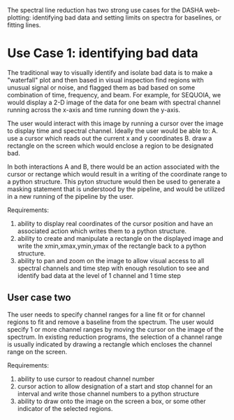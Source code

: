 The spectral line reduction has two strong use cases for the DASHA
web-plotting: identifying bad data and setting limits on spectra
for baselines, or fitting lines.

# Use Case 1: identifying bad data

The traditional way to visually identify and isolate bad data is
to make a "waterfall" plot and then based in visual inspection find
regions with unusual signal or noise, and flagged them as bad based
on some combination of time, frequency, and beam. For example, for
SEQUOIA, we would display a 2-D image of the data for one beam with 
spectral channel running across the x-axis and time running down 
the y-axis. 

The user would interact with this image by running a cursor over
the image to display time and spectral channel. Ideally the user
would be able to:
A. use a cursor which reads out the current x and y coordinates
B. draw a rectangle on the screen which would enclose a region to be
    designated bad.

In both interactions A and B, there would be an action associated
with the cursor or rectange which would result in a writing of the
coordinate range to a python structure. This pyton structure would
then be used to generate a masking statement that is understood
by the pipeline, and would be utilized in a new running of the
pipeline by the user.

Requirements: 
1. ability to display real coordinates of the cursor position and have
     an associated action which writes them to a python structure.
2. ability to create and manipulate a rectangle on the displayed image 
     and write the xmin,xmax,ymin,ymax of the rectangle back to a
     python structure.
3. ability to pan and zoom on the image to allow visual access to all
     spectral channels and time step with enough resolution to see
     and identify bad data at the level of 1 channel and 1 time step

## User case two

The user needs to specify channel ranges for a line fit or for 
channel regions to fit and remove a baseline from the spectrum. The
user would specify 1 or more channel ranges by moving the cursor
on the image of the spectrum. In existing reduction programs, the
selection of a channel range is usually indicated by drawing a rectangle
which encloses the channel range on the screen.

Requirements:
1. ability to use cursor to readout channel number
2. cursor action to allow designation of a start and stop channel for
     an interval and write those channel numbers to a python structure
3. ability to draw onto the image on the screen a box, or some other
     indicator of the selected regions.

 
